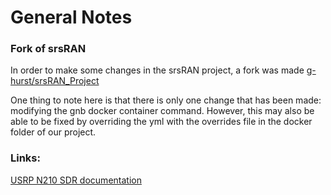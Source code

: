# General Notes

### Fork of srsRAN
In order to make some changes in the srsRAN project, a fork was made
[g-hurst/srsRAN_Project](https://github.com/g-hurst/srsRAN_Project)

One thing to note here is that there is only one change that has been made:
modifying the gnb docker container command. However, this may also be able
to be fixed by overriding the yml with the overrides file in the docker
folder of our project.


### Links:

[USRP N210 SDR documentation](https://kb.ettus.com/N200/N210_Getting_Started_Guides)

